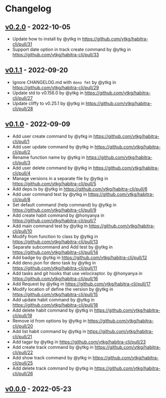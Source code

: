 # Changelog

## [v0.2.0](https://github.com/ytkg/habitra-cli/compare/v0.1.1...v0.2.0) - 2022-10-05
- Update how to install by @ytkg in https://github.com/ytkg/habitra-cli/pull/31
- Support date option in track create command by @ytkg in https://github.com/ytkg/habitra-cli/pull/33

## [v0.1.1](https://github.com/ytkg/habitra-cli/compare/v0.1.0...v0.1.1) - 2022-09-20
- Ignore CHANGELOG.md with `deno fmt` by @ytkg in https://github.com/ytkg/habitra-cli/pull/29
- Update std to v0.156.0 by @ytkg in https://github.com/ytkg/habitra-cli/pull/27
- Update cliffy to v0.25.1 by @ytkg in https://github.com/ytkg/habitra-cli/pull/28

## [v0.1.0](https://github.com/ytkg/habitra-cli/compare/v0.0.0...v0.1.0) - 2022-09-09
- Add user create command by @ytkg in https://github.com/ytkg/habitra-cli/pull/1
- Add user update command by @ytkg in https://github.com/ytkg/habitra-cli/pull/2
- Rename function name by @ytkg in https://github.com/ytkg/habitra-cli/pull/3
- Add user delete command by @ytkg in https://github.com/ytkg/habitra-cli/pull/4
- Manage versions in a separate file by @ytkg in https://github.com/ytkg/habitra-cli/pull/5
- Add deps.ts by @ytkg in https://github.com/ytkg/habitra-cli/pull/6
- Add user command test by @ytkg in https://github.com/ytkg/habitra-cli/pull/8
- Set default command (help command) by @ytkg in https://github.com/ytkg/habitra-cli/pull/9
- Add create habit command by @honyanya in https://github.com/ytkg/habitra-cli/pull/7
- Add main command test by @ytkg in https://github.com/ytkg/habitra-cli/pull/10
- Modify from function to class by @ytkg in https://github.com/ytkg/habitra-cli/pull/13
- Separate subcommand and Add test by @ytkg in https://github.com/ytkg/habitra-cli/pull/14
- Add badge by @ytkg in https://github.com/ytkg/habitra-cli/pull/12
- Add deno.json for deno task by @ytkg in https://github.com/ytkg/habitra-cli/pull/11
- Add tasks and git hooks that use velociraptor. by @honyanya in https://github.com/ytkg/habitra-cli/pull/16
- Add Request by @ytkg in https://github.com/ytkg/habitra-cli/pull/17
- Modify location of define the version by @ytkg in https://github.com/ytkg/habitra-cli/pull/15
- Add update habit command by @ytkg in https://github.com/ytkg/habitra-cli/pull/18
- Add delete habit command by @ytkg in https://github.com/ytkg/habitra-cli/pull/19
- Remove id from options by @ytkg in https://github.com/ytkg/habitra-cli/pull/20
- Add list habit command by @ytkg in https://github.com/ytkg/habitra-cli/pull/21
- Add tagpr by @ytkg in https://github.com/ytkg/habitra-cli/pull/23
- Add create track command by @ytkg in https://github.com/ytkg/habitra-cli/pull/22
- Add show track command by @ytkg in https://github.com/ytkg/habitra-cli/pull/25
- Add delete track command by @ytkg in https://github.com/ytkg/habitra-cli/pull/26

## [v0.0.0](https://github.com/ytkg/habitra-cli/commits/v0.0.0) - 2022-05-23
